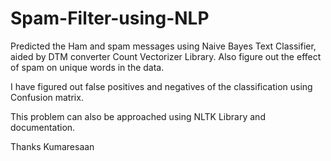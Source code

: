 # Spam-Filter-using-NLP

Predicted the Ham and spam messages using Naive Bayes Text Classifier, aided by DTM converter Count Vectorizer Library.
Also figure out the effect of spam on unique words in the data. 

I have figured out false positives and negatives of the classification using Confusion matrix.

This problem can also be approached using NLTK Library and documentation. 

Thanks
Kumaresaan
